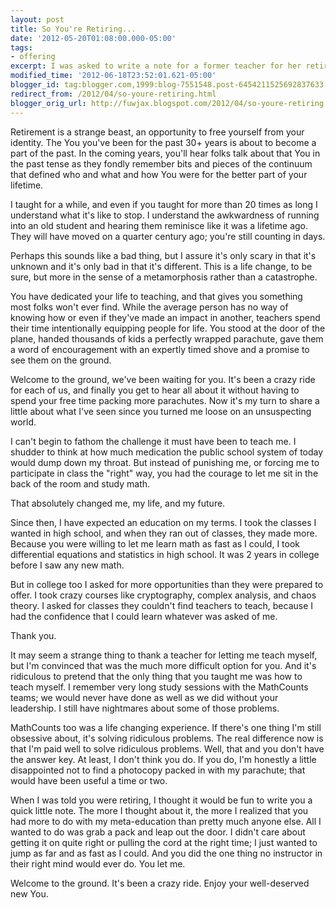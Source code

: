 ```yaml
---
layout: post
title: So You're Retiring...
date: '2012-05-20T01:08:00.000-05:00'
tags: 
- offering
excerpt: I was asked to write a note for a former teacher for her retirement party. Thankfully she did not teach me English.
modified_time: '2012-06-18T23:52:01.621-05:00'
blogger_id: tag:blogger.com,1999:blog-7551548.post-6454211525692837633
redirect_from: /2012/04/so-youre-retiring.html
blogger_orig_url: http://fuwjax.blogspot.com/2012/04/so-youre-retiring.html
---
```


Retirement is a strange beast, an opportunity to free yourself from your identity. The You you've been for the past 30+ years is about to become a part of the past. In the coming years, you'll hear folks talk about that You in the past tense as they fondly remember bits and pieces of the continuum that defined who and what and how You were for the better part of your lifetime.

I taught for a while, and even if you taught for more than 20 times as long I understand what it's like to stop. I understand the awkwardness of running into an old student and hearing them reminisce like it was a lifetime ago. They will have moved on a quarter century ago; you're still counting in days.

Perhaps this sounds like a bad thing, but I assure it's only scary in that it's unknown and it's only bad in that it's different. This is a life change, to be sure, but more in the sense of a metamorphosis rather than a catastrophe.

You have dedicated your life to teaching, and that gives you something most folks won't ever find. While the average person has no way of knowing how or even if they've made an impact in another, teachers spend their time intentionally equipping people for life. You stood at the door of the plane, handed thousands of kids a perfectly wrapped parachute, gave them a word of encouragement with an expertly timed shove and a promise to see them on the ground.

Welcome to the ground, we've been waiting for you. It's been a crazy ride for each of us, and finally you get to hear all about it without having to spend your free time packing more parachutes. Now it's my turn to share a little about what I've seen since you turned me loose on an unsuspecting world.

I can't begin to fathom the challenge it must have been to teach me. I shudder to think at how much medication the public school system of today would dump down my throat. But instead of punishing me, or forcing me to participate in class the "right" way, you had the courage to let me sit in the back of the room and study math.

That absolutely changed me, my life, and my future.

Since then, I have expected an education on my terms. I took the classes I wanted in high school, and when they ran out of classes, they made more. Because you were willing to let me learn math as fast as I could, I took differential equations and statistics in high school. It was 2 years in college before I saw any new math.

But in college too I asked for more opportunities than they were prepared to offer. I took crazy courses like cryptography, complex analysis, and chaos theory. I asked for classes they couldn't find teachers to teach, because I had the confidence that I could learn whatever was asked of me.

Thank you.

It may seem a strange thing to thank a teacher for letting me teach myself, but I'm convinced that was the much more difficult option for you. And it's ridiculous to pretend that the only thing that you taught me was how to teach myself. I remember very long study sessions with the MathCounts teams; we would never have done as well as we did without your leadership. I still have nightmares about some of those problems.

MathCounts too was a life changing experience. If there's one thing I'm still obsessive about, it's solving ridiculous problems. The real difference now is that I'm paid well to solve ridiculous problems. Well, that and you don't have the answer key. At least, I don't think you do. If you do, I'm honestly a little disappointed not to find a photocopy packed in with my parachute; that would have been useful a time or two.

When I was told you were retiring, I thought it would be fun to write you a quick little note. The more I thought about it, the more I realized that you had more to do with my meta-education than pretty much anyone else. All I wanted to do was grab a pack and leap out the door. I didn't care about getting it on quite right or pulling the cord at the right time; I just wanted to jump as far and as fast as I could. And you did the one thing no instructor in their right mind would ever do. You let me.

Welcome to the ground. It's been a crazy ride. Enjoy your well-deserved new You.
